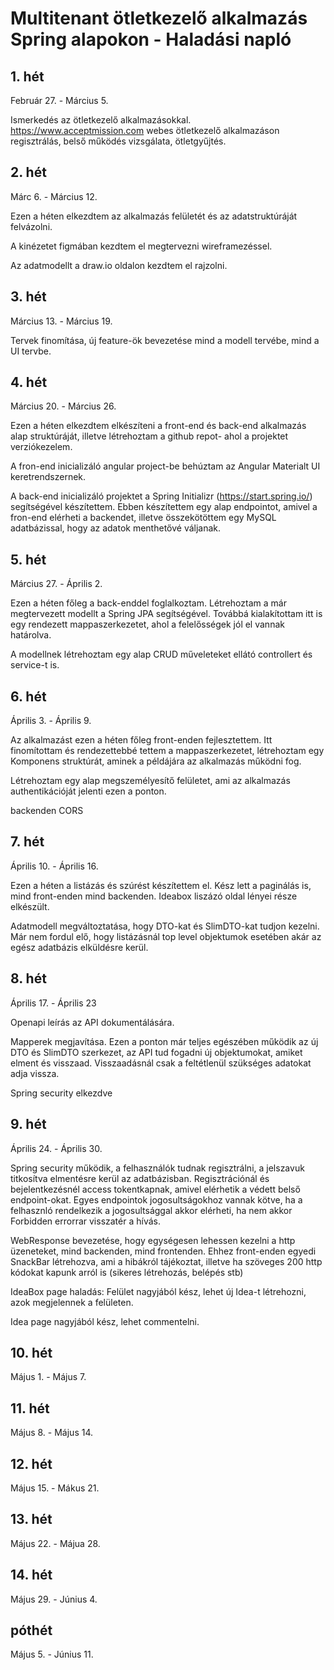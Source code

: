 # Multitenant ötletkezelő alkalmazás Spring alapokon - Haladási napló

## 1. hét

Február 27. - Március 5.

Ismerkedés az ötletkezelő alkalmazásokkal. <br>
https://www.acceptmission.com webes ötletkezelő alkalmazáson regisztrálás, belső működés vizsgálata, ötletgyűjtés.

## 2. hét

Márc 6. - Március 12.

Ezen a héten elkezdtem az alkalmazás felületét és az adatstruktúráját felvázolni.

A kinézetet figmában kezdtem el megtervezni wireframezéssel.

Az adatmodellt a draw.io oldalon kezdtem el rajzolni.

## 3. hét

Március 13. - Március 19.

Tervek finomítása, új feature-ök bevezetése mind a modell tervébe, mind a UI tervbe.

## 4. hét

Március 20. - Március 26.

Ezen a héten elkezdtem elkészíteni a front-end és back-end alkalmazás alap struktúráját, illetve létrehoztam a github repot- ahol a projektet verziókezelem.

A fron-end inicializáló angular project-be behúztam az Angular Materialt UI keretrendszernek.

A back-end inicializáló projektet a Spring Initializr (https://start.spring.io/) segítségével készítettem. Ebben készítettem egy alap endpointot, amivel a fron-end elérheti a backendet, illetve összekötöttem egy MySQL adatbázissal, hogy az adatok menthetővé váljanak.

## 5. hét

Március 27. - Április 2.

Ezen a héten főleg a back-enddel foglalkoztam. Létrehoztam a már megtervezett modellt a Spring JPA segítségével. Továbbá kialakítottam itt is egy rendezett mappaszerkezetet, ahol a felelősségek jól el vannak határolva.

A modellnek létrehoztam egy alap CRUD műveleteket ellátó controllert és service-t is.

## 6. hét

Április 3. - Április 9.

Az alkalmazást ezen a héten főleg front-enden fejlesztettem. Itt finomítottam és rendezettebbé tettem a mappaszerkezetet, létrehoztam egy Komponens struktúrát, aminek a példájára az alkalmazás működni fog.

Létrehoztam egy alap megszemélyesítő felületet, ami az alkalmazás authentikációját jelenti ezen a ponton.

backenden CORS

## 7. hét

Április 10. - Április 16.

Ezen a héten a listázás és szúrést készítettem el. Kész lett a paginálás is, mind front-enden mind backenden. Ideabox liszázó oldal lényei része elkészült.

Adatmodell megváltoztatása, hogy DTO-kat és SlimDTO-kat tudjon kezelni. Már nem fordul elő, hogy listázásnál top level objektumok esetében akár az egész adatbázis elküldésre kerül.

## 8. hét

Április 17. - Április 23

Openapi leírás az API dokumentálására.

Mapperek megjavítása. Ezen a ponton már teljes egészében működik az új DTO és SlimDTO szerkezet, az API tud fogadni új objektumokat, amiket elment és visszaad. Visszaadásnál csak a feltétlenül szükséges adatokat adja vissza.

Spring security elkezdve

## 9. hét

Április 24. - Április 30.

Spring security működik, a felhasználók tudnak regisztrálni, a jelszavuk titkosítva elmentésre kerül az adatbázisban. Regisztrációnál és bejelentkezésnél access tokentkapnak, amivel elérhetik a védett belső endpoint-okat. Egyes endpointok jogosultságokhoz vannak kötve, ha a felhasznló rendelkezik a jogosultsággal akkor elérheti, ha nem akkor Forbidden errorrar visszatér a hívás.

WebResponse bevezetése, hogy egységesen lehessen kezelni a http üzeneteket, mind backenden, mind frontenden. Ehhez front-enden egyedi SnackBar létrehozva, ami a hibákról tájékoztat, illetve ha szöveges 200 http kódokat kapunk arról is (sikeres létrehozás, belépés stb)

IdeaBox page haladás: Felület nagyjából kész, lehet új Idea-t létrehozni, azok megjelennek a felületen.

Idea page nagyjából kész, lehet commentelni.

## 10. hét

Május 1. - Május 7.

## 11. hét

Május 8. - Május 14.

## 12. hét

Május 15. - Mákus 21.

## 13. hét

Május 22. - Májua 28.

## 14. hét

Május 29. - Június 4.

## póthét

Május 5. - Június 11.
